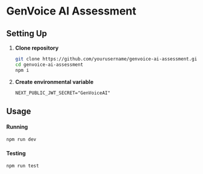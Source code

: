 # GenVoice AI Assessment

## Setting Up

1. **Clone repository**
   ```bash
   git clone https://github.com/yourusername/genvoice-ai-assessment.git
   cd genvoice-ai-assessment
   npm i
   ```

2. **Create environmental variable**
   ```.env
   NEXT_PUBLIC_JWT_SECRET="GenVoiceAI"
   ```

## Usage

#### Running

```bash
npm run dev
```

#### Testing

```bash
npm run test
```